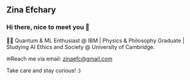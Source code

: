 ## Zina Efchary
### Hi there, nice to meet you 👋

:technologist: Quantum & ML Enthusiast @ IBM | Physics & Philosophy Graduate | Studying AI Ethics and Society @ University of Cambridge.

✉Reach me via email: zinaefc@gmail.com

Take care and stay curious! :)
<!--
**zinaefchary/zinaefchary** is a ✨ _special_ ✨ repository because its `README.md` (this file) appears on your GitHub profile.

Here are some ideas to get you started:

- 🔭 I’m currently working on ...
- 🌱 I’m currently learning ...
- 👯 I’m looking to collaborate on ...
- 🤔 I’m looking for help with ...
- 💬 Ask me about ...
- 📫 How to reach me: ...
- 😄 Pronouns: ...
- ⚡ Fun fact: ...
-->
